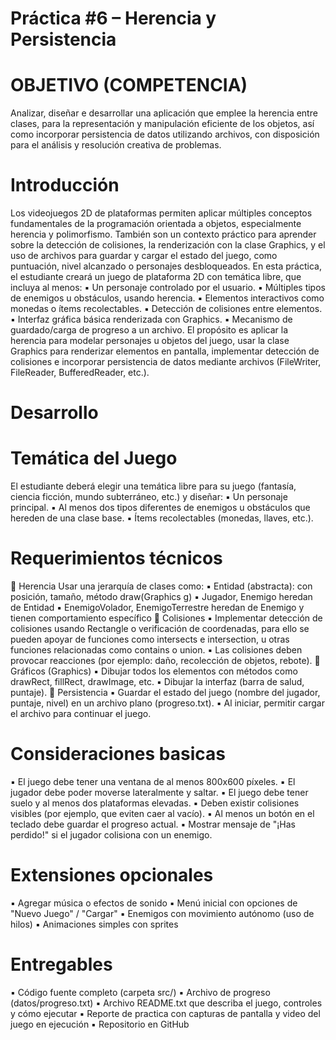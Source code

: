 # Práctica #6 – Herencia y Persistencia

# OBJETIVO (COMPETENCIA)
Analizar, diseñar e desarrollar una aplicación que emplee la herencia entre clases, para la
representación y manipulación eficiente de los objetos, así como incorporar persistencia de datos
utilizando archivos, con disposición para el análisis y resolución creativa de problemas.
# Introducción
Los videojuegos 2D de plataformas permiten aplicar múltiples conceptos fundamentales de la
programación orientada a objetos, especialmente herencia y polimorfismo. También son un
contexto práctico para aprender sobre la detección de colisiones, la renderización con la
clase Graphics, y el uso de archivos para guardar y cargar el estado del juego, como
puntuación, nivel alcanzado o personajes desbloqueados.
En esta práctica, el estudiante creará un juego de plataforma 2D con temática libre, que
incluya al menos:
▪ Un personaje controlado por el usuario.
▪ Múltiples tipos de enemigos u obstáculos, usando herencia.
▪ Elementos interactivos como monedas o ítems recolectables.
▪ Detección de colisiones entre elementos.
▪ Interfaz gráfica básica renderizada con Graphics.
▪ Mecanismo de guardado/carga de progreso a un archivo.
El propósito es aplicar la herencia para modelar personajes u objetos del juego, usar la clase
Graphics para renderizar elementos en pantalla, implementar detección de colisiones e
incorporar persistencia de datos mediante archivos (FileWriter, FileReader, BufferedReader,
etc.).

# Desarrollo
# Temática del Juego
El estudiante deberá elegir una temática libre para su juego (fantasía, ciencia ficción, mundo
subterráneo, etc.) y diseñar:
▪ Un personaje principal.
▪ Al menos dos tipos diferentes de enemigos u obstáculos que hereden de una clase
base.
▪ Ítems recolectables (monedas, llaves, etc.).

# Requerimientos técnicos
🔸 Herencia
Usar una jerarquía de clases como:
▪ Entidad (abstracta): con posición, tamaño, método draw(Graphics g)
▪ Jugador, Enemigo heredan de Entidad
▪ EnemigoVolador, EnemigoTerrestre heredan de Enemigo y tienen comportamiento
específico
🔸 Colisiones
▪ Implementar detección de colisiones usando Rectangle o verificación de coordenadas,
para ello se pueden apoyar de funciones como intersects e intersection, u otras
funciones relacionadas como contains o union.
▪ Las colisiones deben provocar reacciones (por ejemplo: daño, recolección de objetos,
rebote).
🔸 Gráficos (Graphics)
▪ Dibujar todos los elementos con métodos como drawRect, fillRect, drawImage, etc.
▪ Dibujar la interfaz (barra de salud, puntaje).
🔸 Persistencia
▪ Guardar el estado del juego (nombre del jugador, puntaje, nivel) en un archivo plano
(progreso.txt).
▪ Al iniciar, permitir cargar el archivo para continuar el juego.

# Consideraciones basicas
▪ El juego debe tener una ventana de al menos 800x600 píxeles.
▪ El jugador debe poder moverse lateralmente y saltar.
▪ El juego debe tener suelo y al menos dos plataformas elevadas.
▪ Deben existir colisiones visibles (por ejemplo, que eviten caer al vacío).
▪ Al menos un botón en el teclado debe guardar el progreso actual.
▪ Mostrar mensaje de "¡Has perdido!" si el jugador colisiona con un enemigo.
# Extensiones opcionales
▪ Agregar música o efectos de sonido
▪ Menú inicial con opciones de "Nuevo Juego" / "Cargar"
▪ Enemigos con movimiento autónomo (uso de hilos)
▪ Animaciones simples con sprites
# Entregables
▪ Código fuente completo (carpeta src/)
▪ Archivo de progreso (datos/progreso.txt)
▪ Archivo README.txt que describa el juego, controles y cómo ejecutar
▪ Reporte de practica con capturas de pantalla y video del juego en ejecución
▪ Repositorio en GitHub
